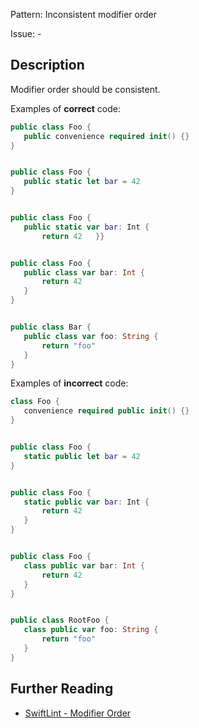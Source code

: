 Pattern: Inconsistent modifier order

Issue: -

## Description

Modifier order should be consistent.

Examples of **correct** code:
```swift
public class Foo { 
   public convenience required init() {} 
}


public class Foo { 
   public static let bar = 42 
}


public class Foo { 
   public static var bar: Int { 
       return 42   }}


public class Foo { 
   public class var bar: Int { 
       return 42 
   } 
}


public class Bar { 
   public class var foo: String { 
       return "foo" 
   } 
}
```
Examples of **incorrect** code:
```swift
class Foo { 
   convenience required public init() {} 
}


public class Foo { 
   static public let bar = 42 
}


public class Foo { 
   static public var bar: Int { 
       return 42 
   } 
} 


public class Foo { 
   class public var bar: Int { 
       return 42 
   } 
}


public class RootFoo { 
   class public var foo: String { 
       return "foo" 
   } 
}

```

## Further Reading

* [SwiftLint - Modifier Order](https://github.com/realm/SwiftLint/blob/master/Rules.md#modifier-order)